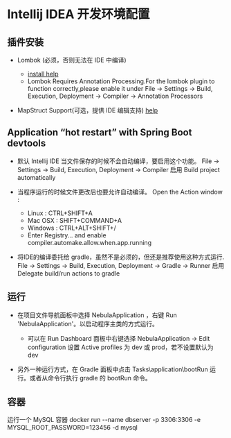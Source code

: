 # Intellij IDEA 开发环境配置

## 插件安装
* Lombok (必须，否则无法在 IDE 中编译)
    - [install help](https://projectlombok.org/setup/intellij)
    - Lombok Requires Annotation Processing.For the lombok plugin to function correctly,please enable it under 
File -> Settings -> Build, Execution, Deployment -> Compiler -> Annotation Processors

* MapStruct Support(可选，提供 IDE 编辑支持) [help](http://mapstruct.org/documentation/ide-support/) 

## Application “hot restart” with Spring Boot devtools
* 默认 Intellij IDE 当文件保存的时候不会自动编译，要启用这个功能。
    File -> Settings -> Build, Execution, Deployment -> Compiler 启用 Build project automatically
* 当程序运行的时候文件更改后也要允许自动编译。
     Open the Action window :
    - Linux : CTRL+SHIFT+A
    - Mac OSX : SHIFT+COMMAND+A
    - Windows : CTRL+ALT+SHIFT+/
    - Enter Registry... and enable compiler.automake.allow.when.app.running
 
* 将IDE的编译委托给 gradle，虽然不是必须的，但还是推荐使用这种方式运行.
    File -> Settings -> Build, Execution, Deployment -> Gradle -> Runner 
    启用 Delegate build/run actions to gradle
    
## 运行

* 在项目文件导航面板中选择 NebulaApplication ，右键 Run 'NebulaApplication'。以启动程序主类的方式运行。 
    - 可以在 Run Dashboard 面板中右键选择 NebulaApplication -> Edit configuration 设置 Active profiles 为 dev 或 prod，若不设置默认为 dev  
    
* 另外一种运行方式，在 Gradle 面板中点击 Tasks\application\bootRun 运行。或者从命令行执行 gradle 的 bootRun 命令。   


## 容器

运行一个 MySQL 容器
docker run --name dbserver -p 3306:3306 -e MYSQL_ROOT_PASSWORD=123456 -d mysql     